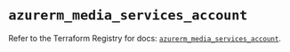 # `azurerm_media_services_account`

Refer to the Terraform Registry for docs: [`azurerm_media_services_account`](https://registry.terraform.io/providers/hashicorp/azurerm/3.105.0/docs/resources/media_services_account).
